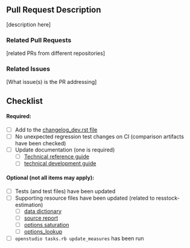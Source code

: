 ## Pull Request Description
[description here]

### Related Pull Requests
[related PRs from different repositories]

### Related Issues
[What issue(s) is the PR addressing]

## Checklist

#### Required:
- [ ] Add to the [changelog_dev.rst file](https://github.com/NREL/resstock/tree/develop/docs/read_the_docs/source/changelog/changelog_dev.rst)
- [ ] No unexpected regression test changes on CI (comparison artifacts have been checked)
- [ ] Update documentation (one is required)
     - [ ] [Technical reference guide](https://github.com/NREL/resstock/tree/develop/docs/technical_reference_guide)
     - [ ] [technical development guide](https://github.com/NREL/resstock/tree/develop/docs/technical_development_guide)

#### Optional (not all items may apply):
- [ ] Tests (and test files) have been updated
- [ ] Supporting resource files have been updated (related to resstock-estimation)
  - [ ] [data dictionary](https://github.com/NREL/resstock/tree/develop/resources/data/dictionary)
  - [ ] [source report](https://github.com/NREL/resstock/tree/develop/project_national/resources/source_report.csv)
  - [ ] [options saturation](https://github.com/NREL/resstock/tree/develop/project_national/resources/options_saturations.csv)
  - [ ] [options_lookup](https://github.com/NREL/resstock/blob/develop/resources/options_lookup.tsv)
- [ ] `openstudio tasks.rb update_measures` has been run